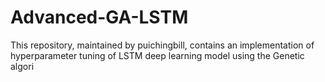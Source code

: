 # Advanced-GA-LSTM
This repository, maintained by puichingbill, contains an implementation of hyperparameter tuning of LSTM deep learning model using the Genetic algori